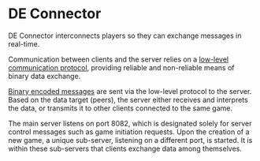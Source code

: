 # DE Connector

DE Connector interconnects players so they can exchange messages in real-time.

Communication between clients and the server relies on a [low-level
communication protocol](./protocol.md), providing reliable and non-reliable
means of binary data exchange.

[Binary encoded messages](./encoding.md) are sent via the low-level protocol to
the server. Based on the data target (peers), the server either receives and
interprets the data, or transmits it to other clients connected to the same
game.

The main server listens on port 8082, which is designated solely for server
control messages such as game initiation requests. Upon the creation of a new
game, a unique sub-server, listening on a different port, is started. It is
within these sub-servers that clients exchange data among themselves.
